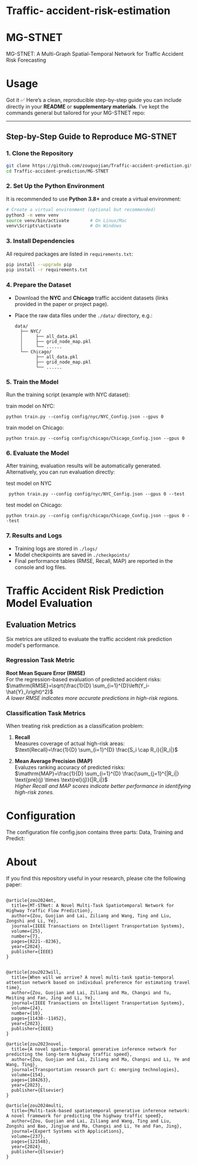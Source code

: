 # Traffic- accident-risk-estimation

# MG-STNET
MG-STNET: A Multi-Graph Spatial-Temporal Network for Traffic Accident Risk Forecasting

# Usage

Got it ✅ Here’s a clean, reproducible step-by-step guide you can include directly in your **README** or **supplementary materials**. I’ve kept the commands general but tailored for your MG-STNET repo:

---

## Step-by-Step Guide to Reproduce MG-STNET

### 1. Clone the Repository

```bash
git clone https://github.com/zouguojian/Traffic-accident-prediction.git
cd Traffic-accident-prediction/MG-STNET
```

### 2. Set Up the Python Environment

It is recommended to use **Python 3.8+** and create a virtual environment:

```bash
# Create a virtual environment (optional but recommended)
python3 -m venv venv
source venv/bin/activate        # On Linux/Mac
venv\Scripts\activate           # On Windows
```

### 3. Install Dependencies

All required packages are listed in `requirements.txt`:

```bash
pip install --upgrade pip
pip install -r requirements.txt
```

### 4. Prepare the Dataset

* Download the **NYC** and **Chicago** traffic accident datasets (links provided in the paper or project page).
* Place the raw data files under the `./data/` directory, e.g.:

  ```
  data/
    ├── NYC/
    │     ├── all_data.pkl
    │     ├── grid_node_map.pkl
    │     └── ......
    └── Chicago/
          ├── all_data.pkl
          ├── grid_node_map.pkl
          └── ......
  ```

### 5. Train the Model

Run the training script (example with NYC dataset):

train model on NYC:
```
python train.py --config config/nyc/NYC_Config.json --gpus 0
```

train model on Chicago:
```
python train.py --config config/chicago/Chicago_Config.json --gpus 0
```

### 6. Evaluate the Model

After training, evaluation results will be automatically generated.
Alternatively, you can run evaluation directly:

test model on NYC
```
 python train.py --config config/nyc/NYC_Config.json --gpus 0 --test
```

test model on Chicago:
```
python train.py --config config/chicago/Chicago_Config.json --gpus 0 --test
```

### 7. Results and Logs

* Training logs are stored in `./logs/`
* Model checkpoints are saved in `./checkpoints/`
* Final performance tables (RMSE, Recall, MAP) are reported in the console and log files.



# Traffic Accident Risk Prediction Model Evaluation

## Evaluation Metrics

Six metrics are utilized to evaluate the traffic accident risk prediction model's performance. 

### Regression Task Metric
**Root Mean Square Error (RMSE)**  
For the regression-based evaluation of predicted accident risks:  
$\mathrm{RMSE}=\sqrt{\frac{1}{D} \sum_{i=1}^{D}\left(Y_i-\hat{Y}_i\right)^2}$  
*A lower RMSE indicates more accurate predictions in high-risk regions.*

### Classification Task Metrics
When treating risk prediction as a classification problem:

1. ​**Recall**  
   Measures coverage of actual high-risk areas:  
   $\text{Recall}=\frac{1}{D} \sum_{i=1}^{D} \frac{S_i \cap R_i}{|R_i|}$  

2. ​**Mean Average Precision (MAP)**  
   Evaluzes ranking accuracy of predicted risks:  
   $\mathrm{MAP}=\frac{1}{D} \sum_{i=1}^{D} \frac{\sum_{j=1}^{|R_i|} \text{pre}(j) \times \text{rel}(j)}{|R_i|}$  
   *Higher Recall and MAP scores indicate better performance in identifying high-risk zones.*

# Configuration

The configuration file config.json contains three parts: Data, Training and Predict:


# About

If you find this repository useful in your research, please cite the following paper:
```

@article{zou2024mt,
  title={MT-STNet: A Novel Multi-Task Spatiotemporal Network for Highway Traffic Flow Prediction},
  author={Zou, Guojian and Lai, Ziliang and Wang, Ting and Liu, Zongshi and Li, Ye},
  journal={IEEE Transactions on Intelligent Transportation Systems},
  volume={25},
  number={7},
  pages={8221--8236},
  year={2024},
  publisher={IEEE}
}


@article{zou2023will,
  title={When will we arrive? A novel multi-task spatio-temporal attention network based on individual preference for estimating travel time},
  author={Zou, Guojian and Lai, Ziliang and Ma, Changxi and Tu, Meiting and Fan, Jing and Li, Ye},
  journal={IEEE Transactions on Intelligent Transportation Systems},
  volume={24},
  number={10},
  pages={11438--11452},
  year={2023},
  publisher={IEEE}
}

@article{zou2023novel,
  title={A novel spatio-temporal generative inference network for predicting the long-term highway traffic speed},
  author={Zou, Guojian and Lai, Ziliang and Ma, Changxi and Li, Ye and Wang, Ting},
  journal={Transportation research part C: emerging technologies},
  volume={154},
  pages={104263},
  year={2023},
  publisher={Elsevier}
}

@article{zou2024multi,
  title={Multi-task-based spatiotemporal generative inference network: A novel framework for predicting the highway traffic speed},
  author={Zou, Guojian and Lai, Ziliang and Wang, Ting and Liu, Zongshi and Bao, Jingjue and Ma, Changxi and Li, Ye and Fan, Jing},
  journal={Expert Systems with Applications},
  volume={237},
  pages={121548},
  year={2024},
  publisher={Elsevier}
}
```
